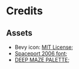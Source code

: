 # Credits

## Assets

* Bevy icon: [MIT License](licenses/Bevy_MIT_License.md);
* [Spaceport 2006 font](https://www.dafont.com/spaceport-2006.font);
* [DEEP MAZE PALETTE](https://lospec.com/palette-list/deep-maze);

